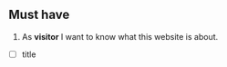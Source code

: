 ## Must have

1. As **visitor** I want to know what this website is about.

- [ ] title <title>
- [ ] Intro/instruction <p></p>

2. As **list-maker** I want to add items to my list.
3. 
- [ ] input field <input type ... >
- [ ] button <button>add</button>
- [ ] 

3. As **list-maker** I want to delete items from my list.
- [ ] button <button>delete</button>
  
4. As **list-maker** I want to check item as 'bought'.
- [ ] checkboxes

5. As **list-maker** I want to see my list.
- [ ] list is displayed <div id = 'list'></div>
- [ ] list updated
  
6. As **any front end user** I want it to be nice and easy to use.
    - [ ] css: design
    - [ ] accessibility
  

## Should have 
(things we don;t know yest how to do, but will figure out and re-organize the order)

2. As **Sheyla** I want to send my list to my spouse so they do the shopping.
3. As **Sheyla** I want a trusted person to edit the list.
4. As **list-user** I want to add comment to the item in the list.
5. As **old-school-shopper** I want to save my list to have it om paper.
6. As **busy person** I want to have a timer to be on schedule.
7.  As **busy person** I want to to know how much I spend for shopping per month.
8.  As **list-user** I want to ask another person to buy what I didn't buy.
9.  As **list-user** I want to set priority to my items.
10. As **list-user** I want to set quantity to my items.
11. As **shopper** I want to compare prices in different shops.
12. As **shopper** I want to choose market close to my house.
13. As **busy person** I want to to save my list so do I don't need to make it again.
14. As **person who saved the list**  I want to edit the list so I can reuse it for next shopping.
15. favorites?
16. As **list-maker** I want to clean my list. (**added in process**)
- [ ] clean <button>
  
17. As **list-maker** I want to sort my list. (**added in process**)
- [ ] sort not checked first
    
## Might have